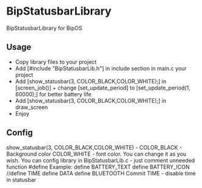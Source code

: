 # BipStatusbarLibrary
BipStatusbarLibrary for BipOS
## Usage
- Copy library files to your project
- Add [#include "BipStatusbarLib.h"] in include section in main.c your project
- Add [show_statusbar(3, COLOR_BLACK,COLOR_WHITE);] in [screen_job()] + change [set_update_period] to [set_update_period(1, 60000);] for better battery life
- Add [show_statusbar(3, COLOR_BLACK,COLOR_WHITE);] in draw_screen
- Enjoy 
## Config
show_statusbar(3, COLOR_BLACK,COLOR_WHITE) - COLOR_BLACK - Background color  COLOR_WHITE - font color. You can change it as you wish.
You can config  library in BipStatusbarLib.c - just comment unneeded function #define
Example:
	define BATTERY_TEXT
	define BATTERY_ICON
	//define TIME
	define DATA
	define BLUETOOTH
Commit TIME - disable time in statusbar